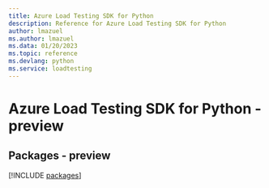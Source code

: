 ```yaml
---
title: Azure Load Testing SDK for Python
description: Reference for Azure Load Testing SDK for Python
author: lmazuel
ms.author: lmazuel
ms.data: 01/20/2023
ms.topic: reference
ms.devlang: python
ms.service: loadtesting
---
```

# Azure Load Testing SDK for Python - preview
## Packages - preview
[!INCLUDE [packages](load-testing-index.md)]
